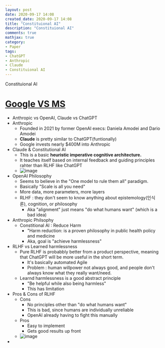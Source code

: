 ```yaml
---
layout: post
date: 2020-09-17 14:08
created_date: 2020-09-17 14:08
title: "Constituional AI"
description: "Constituional AI"
comments: true
mathjax: true
category:
- Paper
tags:
- ChatGPT
- Anthropic
- Claude
- Constituional AI
---
```


Constituional AI

<!--more-->

# [Google VS MS](https://www.youtube.com/watch?v=_TAWaueEmoY)
- Anthropic vs OpenAI, Claude vs ChatGPT
- Anthropic
  - Founded in 2021 by former OpenAI execs: Daniela Amodei and Dario Amodei
  - **Claude** is pretty similar to ChatGPT(funtionally)
  - Google invests nearly $400M into Anthropic
- Claude & Constitutional AI
  - This is a basic **heuristic imperative cognitive architecture.**
  - It teaches itself based on internal feedback and guiding principles rahter than RLHF like ChatGPT
  - ![image](https://user-images.githubusercontent.com/18374514/217284423-f4809f20-8559-43b8-b116-5472e1af336a.png)
- OpenAI Philosophy
  - Seems to believe in the "One model to rule them all" paradigm.
  - Basically "Scale is all you need"
  - More data, more parameters, more layers
  - RLHF : they don't seem to know anything about epistemology(인식론), cognition, or philosophy
    - Aka "alignment" just means "do what humans want" (which is a bad idea)
- Anthropic Philsophy
  - Constitional AI : Reduce Harm
    - "Harm reduction: is a proven philosophy in public health policy and medicine
    - Aka, goal is "achieve harmlessness"
- RLHF vs Learned harmlessness
  - Pure RLHF is probabbly better from a product perspective, meaning that ChatGPT will be more useful in the short term.
    - It's basically automated Agile
    - Problem : human willpower not always good, and people don't always know what they really want/need.
  - Learnd harmlessness is a good abstract principle
    - "Be helpful while also being harmless"
    - This has limitation
- Pros & Cons of RLHF
  - Cons
    - No principles other than "do what humans want"
    - This is bad, since humans are individually unreliable
    - OpenAI already having to fight this manually
  - Pros
    - Easy to implement
    - Gets good results up front
  - ![image](https://user-images.githubusercontent.com/18374514/217289910-74787c15-23b6-41d4-8612-79defbde7d14.png)
- 
